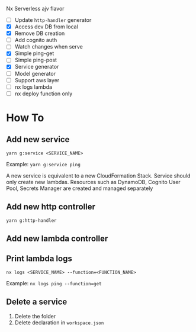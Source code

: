 Nx Serverless ajv flavor

- [ ] Update `http-handler` generator
- [x] Access dev DB from local
- [x] Remove DB creation
- [ ] Add cognito auth
- [ ] Watch changes when serve
- [x] Simple ping-get
- [ ] Simple ping-post
- [x] Service generator
- [ ] Model generator
- [ ] Support aws layer
- [ ] nx logs lambda
- [ ] nx deploy function only

# How To

## Add new service

```shell
yarn g:service <SERVICE_NAME>
```

Example: `yarn g:service ping`

A new service is equivalent to a new CloudFormation Stack. Service should only create new lambdas. Resources such as
DynamoDB, Cognito User Pool, Secrets Manager are created and managed separately

## Add new http controller 
```shell
yarn g:http-handler
```

## Add new lambda controller

## Print lambda logs
```shell
nx logs <SERVICE_NAME> --function=<FUNCTION_NAME>
```

Example: `nx logs ping --function=get`

## Delete a service

1. Delete the folder
2. Delete declaration in `workspace.json`


